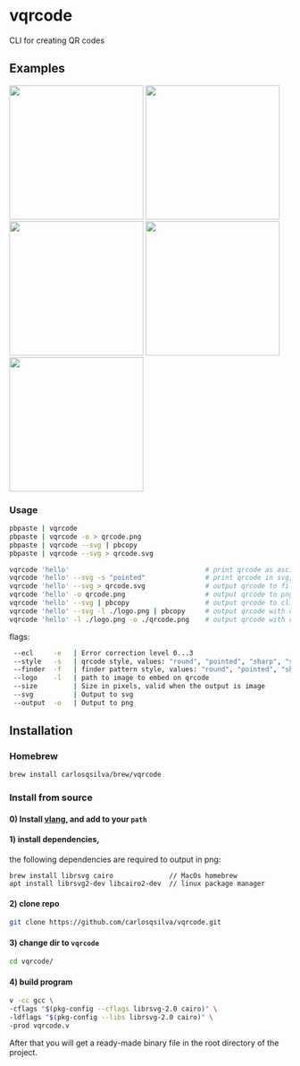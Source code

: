 # vqrcode

CLI for creating QR codes

## Examples

<p float="left">
<img style="display:inline-block" width="240" src="https://github.com/user-attachments/assets/8e6585db-9cec-4b2c-b9fc-8a86c7d7622a" />
<img style="display:inline-block" width="240" src="https://github.com/user-attachments/assets/f51470ef-9e46-4450-9b1e-969286154acc" />
<img style="display:inline-block" width="240" src="https://github.com/user-attachments/assets/6cd69ca3-8558-46e2-8c59-621b6d952073" />
<img style="display:inline-block" width="240" src="https://github.com/user-attachments/assets/eb84cdb5-988a-457c-bb5c-1325306b9cec" />
<img style="display:inline-block" width="240" src="https://github.com/user-attachments/assets/8df884fe-2cb4-4852-9cf8-6afb837acccc" />
</p>

### Usage

```bash
pbpaste | vqrcode
pbpaste | vqrcode -o > qrcode.png
pbpaste | vqrcode --svg | pbcopy
pbpaste | vqrcode --svg > qrcode.svg

vqrcode 'hello'                                  # print qrcode as ascii to console
vqrcode 'hello' --svg -s "pointed"               # print qrcode in svg, with "pointed" style
vqrcode 'hello' --svg > qrcode.svg               # output qrcode to file
vqrcode 'hello' -o qrcode.png                    # output qrcode to png file (only support png)
vqrcode 'hello' --svg | pbcopy                   # output qrcode to clipboard
vqrcode 'hello' --svg -l ./logo.png | pbcopy     # output qrcode with custom logo to clipboard
vqrcode 'hello' -l ./logo.png -o ./qrcode.png    # output qrcode with custom logo to file
```

flags:

```sh
 --ecl     -e   | Error correction level 0...3
 --style   -s   | qrcode style, values: "round", "pointed", "sharp", "square", "circle" or "dot"
 --finder  -f   | finder pattern style, values: "round", "pointed", "sharp", "square", "octagon" "circle" or "dot"
 --logo    -l   | path to image to embed on qrcode
 --size         | Size in pixels, valid when the output is image
 --svg          | Output to svg
 --output  -o   | Output to png
```

## Installation

### Homebrew

```bash
brew install carlosqsilva/brew/vqrcode
```

### Install from source

#### 0) Install [vlang](https://vlang.io), and add to your `path`

#### 1) install dependencies,

the following dependencies are required to output in png:

```
brew install librsvg cairo              // MacOs homebrew
apt install librsvg2-dev libcairo2-dev  // linux package manager
```

#### 2) clone repo

```bash
git clone https://github.com/carlosqsilva/vqrcode.git
```

#### 3) change dir to `vqrcode`

```bash
cd vqrcode/
```

#### 4) build program

```bash
v -cc gcc \
-cflags "$(pkg-config --cflags librsvg-2.0 cairo)" \
-ldflags "$(pkg-config --libs librsvg-2.0 cairo)" \
-prod vqrcode.v
```

After that you will get a ready-made binary file in the root directory of the project.
